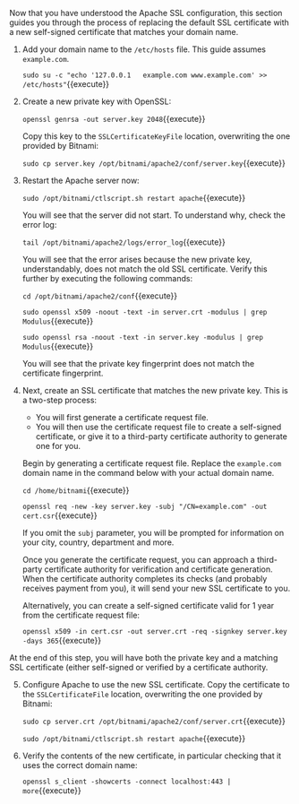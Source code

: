 Now that you have understood the Apache SSL configuration, this section guides you through the process of replacing the default SSL certificate with a new self-signed certificate that matches your domain name.

1. Add your domain name to the `/etc/hosts` file. This guide assumes `example.com`.

    `sudo su -c "echo '127.0.0.1   example.com www.example.com' >> /etc/hosts"`{{execute}}

2. Create a new private key with OpenSSL:

    `openssl genrsa -out server.key 2048`{{execute}}
    
    Copy this key to the `SSLCertificateKeyFile` location, overwriting the one provided by Bitnami:
    
    `sudo cp server.key /opt/bitnami/apache2/conf/server.key`{{execute}}
    
3. Restart the Apache server now:

    `sudo /opt/bitnami/ctlscript.sh restart apache`{{execute}}
    
    You will see that the server did not start. To understand why, check the error log:
    
    `tail /opt/bitnami/apache2/logs/error_log`{{execute}}
    
    You will see that the error arises because the new private key, understandably, does not match the old SSL certificate. Verify this further by executing the following commands:
    
    `cd /opt/bitnami/apache2/conf`{{execute}}
    
    `sudo openssl x509 -noout -text -in server.crt -modulus | grep Modulus`{{execute}}
    
    `sudo openssl rsa -noout -text -in server.key -modulus | grep Modulus`{{execute}}

    You will see that the private key fingerprint does not match the certificate fingerprint.

4. Next, create an SSL certificate that matches the new private key. This is a two-step process:

    * You will first generate a certificate request file.
    * You will then use the certificate request file to create a self-signed certificate, or give it to a third-party certificate authority to generate one for you.

    Begin by generating a certificate request file. Replace the `example.com` domain name in the command below with your actual domain name.
  
    `cd /home/bitnami`{{execute}}
    
    `openssl req -new -key server.key -subj "/CN=example.com" -out cert.csr`{{execute}}

    If you omit the `subj` parameter, you will be prompted for information on your city, country, department and more.
    
    Once you generate the certificate request, you can approach a third-party certificate authority for verification and certificate generation. When the certificate authority completes its checks (and probably receives payment from you), it will send your new SSL certificate to you. 
    
    Alternatively, you can create a self-signed certificate valid for 1 year from the certificate request file:
    
    `openssl x509 -in cert.csr -out server.crt -req -signkey server.key -days 365`{{execute}}

  At the end of this step, you will have both the private key and a matching SSL certificate (either self-signed or verified by a certificate authority.
  
5. Configure Apache to use the new SSL certificate. Copy the certificate to the `SSLCertificateFile` location, overwriting the one provided by Bitnami:

    `sudo cp server.crt /opt/bitnami/apache2/conf/server.crt`{{execute}}
    
    `sudo /opt/bitnami/ctlscript.sh restart apache`{{execute}}
    
6. Verify the contents of the new certificate, in particular checking that it uses the correct domain name:

    `openssl s_client -showcerts -connect localhost:443 | more`{{execute}}
   